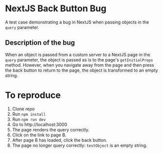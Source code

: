 # NextJS Back Button Bug

A test case demonstrating a bug in NextJS when passing objects in the `query` parameter.

## Description of the bug

When an object is passed from a custom server to a NextJS page in the `query` parameter, the object is passed as is to the page's `getInitialProps` method. However, when you navigate away from the page and then press the back button to return to the page, the object is transformed to an empty string.

# To reproduce

1. Clone repo
1. Run `npm install`
1. Run `npm run dev`
1. Go to http://localhost:3000
1. The page renders the query correctly.
1. Click on the link to page B.
1. After page B has loaded, click the back button.
1. The page no longer query correctly: `testObject` is an empty string.
